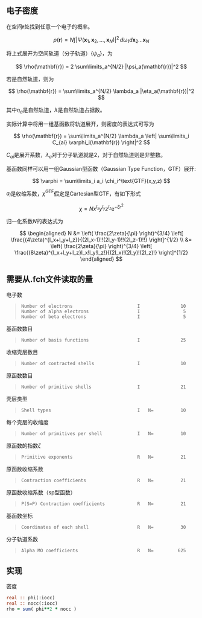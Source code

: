 ## 电子密度
在空间$\mathbf{r}$处找到任意一个电子的概率。

$$ \rho(\mathbf{r}) =  N \int |\Psi(\mathbf{x}_1, \mathbf{x}_2,\ldots,\mathbf{x}_N)|^2\, d\omega_1 d\mathbf{x}_2\ldots\mathbf{x}_N $$

将上式展开为空间轨道（分子轨道）$\{\psi_a\}$，为

$$ \rho(\mathbf{r}) = 2 \sum\limits_a^{N/2} |\psi_a(\mathbf{r})|^2 $$

若是自然轨道，则为

$$ \rho(\mathbf{r}) = \sum\limits_a^{N/2} \lambda_a |\eta_a(\mathbf{r})|^2 $$

其中$\eta_a$是自然轨道，$\lambda$是自然轨道占据数。

实际计算中将用一组基函数将轨道展开，则密度的表达式可写为

$$ \rho(\mathbf{r}) = \sum\limits_a^{N/2} \lambda_a \left| \sum\limits_i C_{ai} \varphi_i(\mathbf{r}) \right|^2 $$

$C_{ai}$是展开系数，$\lambda_a$对于分子轨道就是$2$，对于自然轨道则是非整数。

基函数同样可以用一组Gaussian型函数（Gaussian Type Function，GTF）展开:

$$ \varphi = \sum\limits_i a_i \chi_i^\text{GTF}(x,y,z) $$

$a_i$是收缩系数，$\chi^\text{GTF}$假定是Cartesian型GTF，有如下形式

$$ \chi = N x^{l_x} y^{l_y} z^{l_z} \mathrm{e}^{-\zeta r^2} $$

归一化系数$N$的表达式为

$$ \begin{aligned} N &= \left( \frac{2\zeta}{\pi} \right)^{3/4} \left[ \frac{(4\zeta)^{l_x+l_y+l_z}}{(2l_x-1)!!(2l_y-1)!!(2l_z-1)!!} \right]^{1/2} \\ &= \left( \frac{2\zeta}{\pi} \right)^{3/4} \left[ \frac{(8\zeta)^{l_x+l_y+l_z}l_x!l_y!l_z!}{(2l_x)!(2l_y)!(2l_z)!} \right]^{1/2} \end{aligned} $$

## 需要从.fch文件读取的量

电子数
> `Number of electrons                        I               10`  
`Number of alpha electrons                  I                5`  
`Number of beta electrons                   I                5`

基函数数目
> `Number of basis functions                  I               25`

收缩壳层数目
> `Number of contracted shells                I               10`

原函数数目
> `Number of primitive shells                 I               21`

壳层类型
> `Shell types                                I   N=          10`

每个壳层的收缩度
> `Number of primitives per shell             I   N=          10`

原函数的指数$\zeta$
> `Primitive exponents                        R   N=          21`

原函数收缩系数
> `Contraction coefficients                   R   N=          21`

原函数收缩系数（sp型函数）
> `P(S=P) Contraction coefficients            R   N=          21`

基函数坐标
> `Coordinates of each shell                  R   N=          30`

分子轨道系数
> `Alpha MO coefficients                      R   N=         625`


## 实现
密度
```fortran
real :: phi(:iocc)
real :: nocc(:iocc)
rho = sum( phi**2 * nocc )
```

